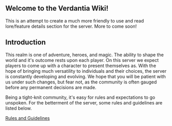 ## Welcome to the Verdantia Wiki!

This is an attempt to create a much more friendly to use and read lore/feature details section for the server.
More to come soon!

## Introduction

This realm is one of adventure, heroes, and magic.
The ability to shape the world and it's outcome rests upon each player. On this server we expect players to come up with a character to present themselves as.
With the hope of bringing much versatility to individuals and their choices, the server is constantly developing and evolving.
We hope that you will be patient with us under such changes, but fear not, as the community is often gauged before any permanent decisions are made. 

Being a tight-knit community, it's easy for rules and expectations to go unspoken. For the betterment of the server, some rules and guidelines are listed below.

[Rules and Guidelines](./Rules.md)